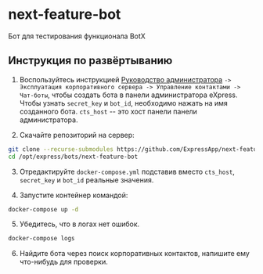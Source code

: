 # next-feature-bot

Бот для тестирования функционала BotX

## Инструкция по развёртыванию

1. Воспользуйтесь инструкцией [Руководство 
   администратора](https://express.ms/admin_guide.pdf) `-> Эксплуатация корпоративного
   сервера -> Управление контактами -> Чат-боты`, чтобы создать бота в панели
   администратора eXpress.
   Чтобы узнать `secret_key` и `bot_id`, необходимо нажать на имя созданного
   бота. `cts_host` -- это хост панели панели администратора.


2. Скачайте репозиторий на сервер:

```bash
git clone --recurse-submodules https://github.com/ExpressApp/next-feature-bot.git /opt/express/bots/next-feature-bot
cd /opt/express/bots/next-feature-bot
```

3. Отредактируйте `docker-compose.yml` подставив вместо `cts_host`,
   `secret_key` и `bot_id` реальные значения.


4. Запустите контейнер командой:

```bash
docker-compose up -d
```

5. Убедитесь, что в логах нет ошибок.

```bash
docker-compose logs
```

6. Найдите бота через поиск корпоративных контактов, напишите ему что-нибудь
   для проверки.
